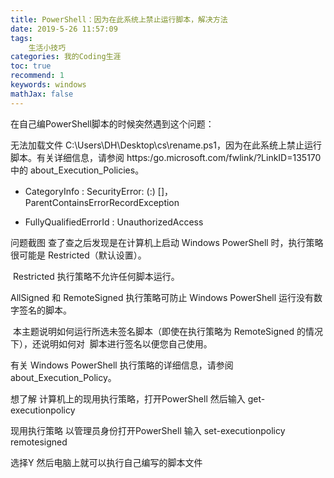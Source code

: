 ```yaml
---
title: PowerShell：因为在此系统上禁止运行脚本，解决方法
date: 2019-5-26 11:57:09
tags:
    生活小技巧
categories: 我的Coding生涯
toc: true
recommend: 1
keywords: windows
mathJax: false
---
```



在自己编PowerShell脚本的时候突然遇到这个问题：

无法加载文件 C:\Users\DH\Desktop\cs\rename.ps1，因为在此系统上禁止运行脚本。有关详细信息，请参阅 https:/go.microsoft.com/fwlink/?LinkID=135170 中的 about_Execution_Policies。

+ CategoryInfo : SecurityError: (:) []，ParentContainsErrorRecordException

+ FullyQualifiedErrorId : UnauthorizedAccess

问题截图
查了查之后发现是在计算机上启动 Windows PowerShell 时，执行策略很可能是 Restricted（默认设置）。

 Restricted 执行策略不允许任何脚本运行。  

AllSigned 和 RemoteSigned 执行策略可防止 Windows PowerShell 运行没有数字签名的脚本。

 本主题说明如何运行所选未签名脚本（即使在执行策略为 RemoteSigned 的情况下），还说明如何对  脚本进行签名以便您自己使用。

有关 Windows PowerShell 执行策略的详细信息，请参阅 about_Execution_Policy。

想了解 计算机上的现用执行策略，打开PowerShell 然后输入 get-executionpolicy

现用执行策略
以管理员身份打开PowerShell 输入 set-executionpolicy remotesigned


选择Y 然后电脑上就可以执行自己编写的脚本文件

